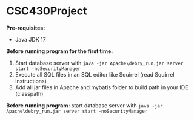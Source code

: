 # CSC430Project

**Pre-requisites:**
   - Java JDK 17
   
**Before running program for the first time:**
   1) Start database server with ```java -jar Apache\debry_run.jar server start -noSecurityManager```
   2) Execute all SQL files in an SQL editor like Squirrel (read Squirrel instructions)
   3) Add all jar files in Apache and mybatis folder to build path in your IDE (classpath)

**Before running program:**
start database server with ```java -jar Apache\debry_run.jar server start -noSecurityManager```
